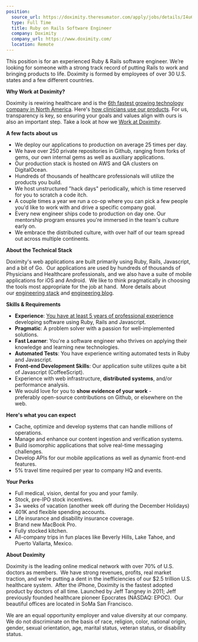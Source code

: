 ```yaml
---
position:
  source_url: https://doximity.theresumator.com/apply/jobs/details/I4u6BD
  type: Full Time
  title: Ruby on Rails Software Engineer
  company: Doximity
  company_url: https://www.doximity.com/
  location: Remote
---
```


<div class="job_description_padder">
<div class="job_description">
<p>This position is for an experienced Ruby &amp; Rails software engineer.&nbsp;We’re looking for someone with a strong track record of putting Rails to work and bringing products to life. Doximity is formed by employees of over 30 U.S. states and a few different countries.&nbsp;</p>

<p><strong>Why Work at Doximity?</strong></p>

<p>Doximity is rewiring healthcare and is the&nbsp;<a href="http://www.prnewswire.com/news-releases/doximity-is-fastest-growing-company-in-bay-area-per-deloittes-2016-technology-fast-500-300367390.html" target="_blank">6th fastest growing technology company in North America</a>.&nbsp;Here's <a href="https://res.cloudinary.com/dhttas9u5/image/upload/WhyDocsUseDox-Infographic_20160930_adpvj6.pdf" target="_blank">how clinicians use our products</a>. For us, transparency is key, so ensuring your goals and values align with ours is also an important step. Take a look at how we <a href="https://workat.doximity.com/" target="_blank">Work at Doximity</a>.</p>

<p><strong>A few&nbsp;facts about us</strong></p>

<ul>
<li>We deploy our applications to production on average 25 times per day.</li>
<li>We have over 250 private repositories in Github, ranging from forks of gems, our own internal gems as well as auxiliary applications.</li>
<li>Our production stack is hosted on AWS and QA clusters on DigitalOcean.</li>
<li>Hundreds of thousands of healthcare professionals will utilize the products you build.</li>
<li>We host unstructured "hack days" periodically, which is time reserved for you to scratch a code itch.</li>
<li>A couple times a year we run a co-op where you can pick a few people you'd like to work with and drive a specific company goal.</li>
<li>Every new engineer&nbsp;ships code to production on day one. Our mentorship program ensures you're immersed in the team's culture early on.&nbsp;</li>
<li>We embrace the distributed culture, with over half of our team spread out across multiple continents.&nbsp;</li>
</ul>

<p><strong>About the Technical Stack&nbsp;&nbsp;</strong></p>

<p>Doximity's web applications are&nbsp;built&nbsp;primarily&nbsp;using Ruby, Rails,&nbsp;Javascript, and&nbsp;a bit of&nbsp;Go. &nbsp;Our applications are used by hundreds of thousands of Physicians and Healthcare professionals, and we also have a suite of mobile applications for iOS and Android. &nbsp;We&nbsp;like to&nbsp;think pragmatically in choosing the tools most appropriate for the job at hand. &nbsp;More details about our&nbsp;<a href="https://engineering.doximity.com/pages/engineering-stack">engineering stack</a>&nbsp;and&nbsp;<a href="https://engineering.doximity.com/">engineering blog</a>.</p>

<p><strong>Skills &amp; Requirements</strong></p>

<ul>
<li><strong>Experience</strong>:&nbsp;<u>You have at&nbsp;least 5 years of professional experience</u> developing software&nbsp;using Ruby,&nbsp;Rails&nbsp;and&nbsp;Javascript.</li>
<li><strong>Pragmatic</strong>:&nbsp;A&nbsp;problem solver&nbsp;with&nbsp;a passion for&nbsp;well-implemented solutions.</li>
<li><strong>Fast Learner</strong>:&nbsp;You're a software engineer who&nbsp;thrives on&nbsp;applying their knowledge and&nbsp;learning&nbsp;new technologies.</li>
<li><strong>Automated Tests</strong>: You have experience&nbsp;writing automated tests in Ruby and Javascript.</li>
<li><strong>Front-end Development Skills</strong>:&nbsp;Our application suite utilizes&nbsp;quite&nbsp;a bit of&nbsp;Javascript (CoffeeScript).&nbsp;</li>
<li>Experience with web infrastructure,&nbsp;<strong>distributed systems</strong>, and/or performance analysis.</li>
<li>We would&nbsp;love&nbsp;for you to <strong>show&nbsp;evidence of your work</strong>&nbsp;- preferably&nbsp;open-source&nbsp;contributions&nbsp;on&nbsp;Github, or elsewhere on the web.</li>
</ul>

<p><strong>Here's what you can expect</strong></p>

<ul>
<li>Cache, optimize and develop systems that can handle millions of operations.</li>
<li>Manage&nbsp;and&nbsp;enhance&nbsp;our content ingestion and verification systems.</li>
<li>Build&nbsp;isomorphic applications that solve&nbsp;real-time&nbsp;messaging challenges.</li>
<li>Develop APIs for our mobile applications as well as&nbsp;dynamic&nbsp;front-end features.</li>
<li>5% travel time required per year to company HQ and events.</li>
</ul>

<p><strong>Your Perks</strong></p>

<ul>
<li>Full medical, vision, dental for you and your&nbsp;family.</li>
<li>Stock, pre-IPO stock incentives.</li>
<li>3+ weeks of vacation (another week off during the December&nbsp;Holidays)</li>
<li>401K and&nbsp;flexible&nbsp;spending accounts.</li>
<li>Life insurance and disability insurance coverage.</li>
<li>Brand new MacBook Pro.</li>
<li>Fully stocked kitchen.</li>
<li>All-company trips in&nbsp;fun&nbsp;places like Beverly Hills, Lake Tahoe, and Puerto Vallarta, Mexico.</li>
</ul>

<p><strong>About Doximity</strong></p>

<p>Doximity is the leading online medical network with over 70% of U.S. doctors as members. &nbsp;We have strong revenues, profits, real market traction, and we’re putting a dent in the inefficiencies of our $2.5 trillion U.S. healthcare system. &nbsp;After the iPhone, Doximity is the fastest adopted product by doctors of all time. Launched by Jeff Tangney in 2011; Jeff previously founded healthcare pioneer Epocrates (NASDAQ: EPOC). &nbsp;Our beautiful offices are located in SoMa San Francisco.</p>

<p>We are an&nbsp;equal opportunity&nbsp;employer and&nbsp;value diversity&nbsp;at our company. We&nbsp;do not discriminate&nbsp;on the basis of race, religion, color, national origin, gender, sexual orientation, age, marital status, veteran status, or disability status.</p>
</div>

</div>
